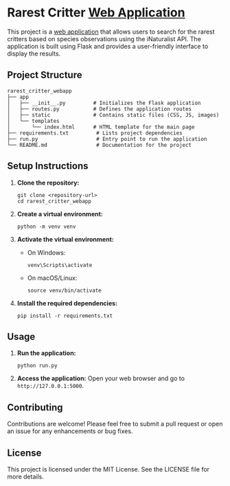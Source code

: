 # Rarest Critter [Web Application](https://rarest-critters-fwypz.ondigitalocean.app)

This project is a [web application](https://rarest-critters-fwypz.ondigitalocean.app) that allows users to search for the rarest critters based on species observations using the iNaturalist API. The application is built using Flask and provides a user-friendly interface to display the results.

## Project Structure

```
rarest_critter_webapp
├── app
│   ├── __init__.py         # Initializes the Flask application
│   ├── routes.py           # Defines the application routes
│   ├── static              # Contains static files (CSS, JS, images)
│   └── templates
│       └── index.html      # HTML template for the main page
├── requirements.txt         # Lists project dependencies
├── run.py                   # Entry point to run the application
└── README.md                # Documentation for the project
```

## Setup Instructions

1. **Clone the repository:**
   ```
   git clone <repository-url>
   cd rarest_critter_webapp
   ```

2. **Create a virtual environment:**
   ```
   python -m venv venv
   ```

3. **Activate the virtual environment:**
   - On Windows:
     ```
     venv\Scripts\activate
     ```
   - On macOS/Linux:
     ```
     source venv/bin/activate
     ```

4. **Install the required dependencies:**
   ```
   pip install -r requirements.txt
   ```

## Usage

1. **Run the application:**
   ```
   python run.py
   ```

2. **Access the application:**
   Open your web browser and go to `http://127.0.0.1:5000`.

## Contributing

Contributions are welcome! Please feel free to submit a pull request or open an issue for any enhancements or bug fixes.

## License

This project is licensed under the MIT License. See the LICENSE file for more details.

